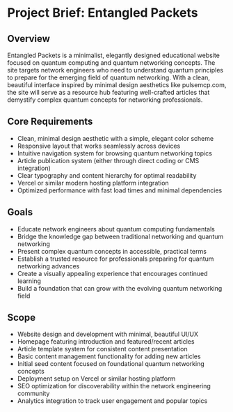 # Project Brief: Entangled Packets

## Overview
Entangled Packets is a minimalist, elegantly designed educational website focused on quantum computing and quantum networking concepts. The site targets network engineers who need to understand quantum principles to prepare for the emerging field of quantum networking. With a clean, beautiful interface inspired by minimal design aesthetics like pulsemcp.com, the site will serve as a resource hub featuring well-crafted articles that demystify complex quantum concepts for networking professionals.

## Core Requirements
- Clean, minimal design aesthetic with a simple, elegant color scheme
- Responsive layout that works seamlessly across devices
- Intuitive navigation system for browsing quantum networking topics
- Article publication system (either through direct coding or CMS integration)
- Clear typography and content hierarchy for optimal readability
- Vercel or similar modern hosting platform integration
- Optimized performance with fast load times and minimal dependencies

## Goals
- Educate network engineers about quantum computing fundamentals
- Bridge the knowledge gap between traditional networking and quantum networking
- Present complex quantum concepts in accessible, practical terms
- Establish a trusted resource for professionals preparing for quantum networking advances
- Create a visually appealing experience that encourages continued learning
- Build a foundation that can grow with the evolving quantum networking field

## Scope
- Website design and development with minimal, beautiful UI/UX
- Homepage featuring introduction and featured/recent articles
- Article template system for consistent content presentation
- Basic content management functionality for adding new articles
- Initial seed content focused on foundational quantum networking concepts
- Deployment setup on Vercel or similar hosting platform
- SEO optimization for discoverability within the network engineering community
- Analytics integration to track user engagement and popular topics
